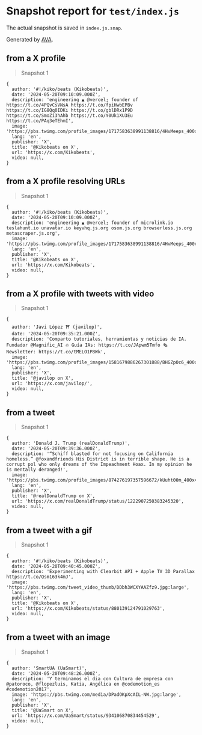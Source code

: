 # Snapshot report for `test/index.js`

The actual snapshot is saved in `index.js.snap`.

Generated by [AVA](https://avajs.dev).

## from a X profile

> Snapshot 1

    {
      author: '#!/kiko/beats (Kikobeats)',
      date: '2024-05-20T09:10:09.000Z',
      description: 'engineering ▲ @vercel; founder of https://t.co/4PQvCsVNsA https://t.co/fpiHwbEPBv https://t.co/IG8Qq0IDKi https://t.co/gblDRx1P9D https://t.co/SmoZi3hAhb https://t.co/Y0Uk1XU3Eu https://t.co/PAq3eTEhmI',
      image: 'https://pbs.twimg.com/profile_images/1717583638991138816/4HvMeeps_400x400.jpg',
      lang: 'en',
      publisher: 'X',
      title: '@Kikobeats on X',
      url: 'https://x.com/Kikobeats',
      video: null,
    }

## from a X profile resolving URLs

> Snapshot 1

    {
      author: '#!/kiko/beats (Kikobeats)',
      date: '2024-05-20T09:10:09.000Z',
      description: 'engineering ▲ @vercel; founder of microlink.io teslahunt.io unavatar.io keyvhq.js.org osom.js.org browserless.js.org metascraper.js.org',
      image: 'https://pbs.twimg.com/profile_images/1717583638991138816/4HvMeeps_400x400.jpg',
      lang: 'en',
      publisher: 'X',
      title: '@Kikobeats on X',
      url: 'https://x.com/Kikobeats',
      video: null,
    }

## from a X profile with tweets with video

> Snapshot 1

    {
      author: 'Javi López ⛩️ (javilop)',
      date: '2024-05-20T09:35:21.000Z',
      description: 'Comparto tutoriales, herramientas y noticias de IA. Fundador @Magnific_AI 🔥 Guía IAs: https://t.co/JApwm5Tmfo 🗞️ Newsletter: https://t.co/tMELO1P8Wk',
      image: 'https://pbs.twimg.com/profile_images/1581679886267301888/BHGZpOc6_400x400.jpg',
      lang: 'en',
      publisher: 'X',
      title: '@javilop on X',
      url: 'https://x.com/javilop/',
      video: null,
    }

## from a tweet

> Snapshot 1

    {
      author: 'Donald J. Trump (realDonaldTrump)',
      date: '2024-05-20T09:39:36.000Z',
      description: '“Schiff blasted for not focusing on California homeless.” @foxandfriends His District is in terrible shape. He is a corrupt pol who only dreams of the Impeachment Hoax. In my opinion he is mentally deranged!',
      image: 'https://pbs.twimg.com/profile_images/874276197357596672/kUuht00m_400x400.jpg',
      lang: 'en',
      publisher: 'X',
      title: '@realDonaldTrump on X',
      url: 'https://x.com/realDonaldTrump/status/1222907250383245320',
      video: null,
    }

## from a tweet with a gif

> Snapshot 1

    {
      author: '#!/kiko/beats (Kikobeats)',
      date: '2024-05-20T09:40:45.000Z',
      description: 'Experimenting with Clearbit API + Apple TV 3D Parallax https://t.co/Qsm163k4mJ',
      image: 'https://pbs.twimg.com/tweet_video_thumb/DDbh3WCXYAAZfz9.jpg:large',
      lang: 'en',
      publisher: 'X',
      title: '@Kikobeats on X',
      url: 'https://x.com/Kikobeats/status/880139124791029763',
      video: null,
    }

## from a tweet with an image

> Snapshot 1

    {
      author: 'SmartUA (UaSmart)',
      date: '2024-05-20T09:48:26.000Z',
      description: 'Y terminamos el dia con Cultura de empresa con @patoroco, @flopezluis, Katia, Angélica en @codemotion_es #codemotion2017',
      image: 'https://pbs.twimg.com/media/DPadOKpXcAIL-NW.jpg:large',
      lang: 'en',
      publisher: 'X',
      title: '@UaSmart on X',
      url: 'https://x.com/UaSmart/status/934106870834454529',
      video: null,
    }
